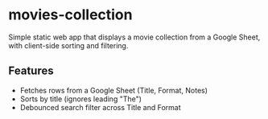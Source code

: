 # movies-collection

Simple static web app that displays a movie collection from a Google Sheet, with client-side sorting and filtering.

## Features
- Fetches rows from a Google Sheet (Title, Format, Notes)
- Sorts by title (ignores leading "The")
- Debounced search filter across Title and Format
